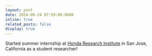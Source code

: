 ```yaml
---
layout: post
date: 2024-06-24 07:59:00-0400
inline: true
related_posts: false
display: true
---
```


Started summer internship at [Honda Research Institute](https://usa.honda-ri.com/) in San Jose, California as a student researcher!